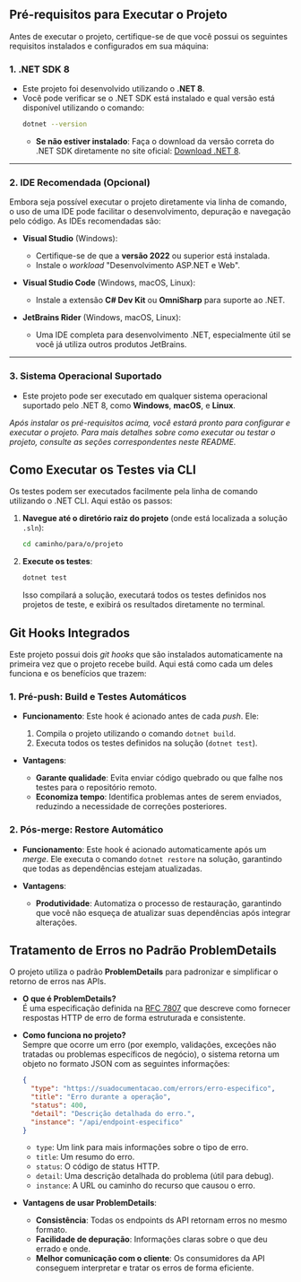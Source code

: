 ## **Pré-requisitos para Executar o Projeto**

Antes de executar o projeto, certifique-se de que você possui os seguintes requisitos instalados e configurados em sua máquina:

### **1. .NET SDK 8**
- Este projeto foi desenvolvido utilizando o **.NET 8**.
- Você pode verificar se o .NET SDK está instalado e qual versão está disponível utilizando o comando:
  ```bash
  dotnet --version
  ```
  - **Se não estiver instalado**: Faça o download da versão correta do .NET SDK diretamente no site oficial: [Download .NET 8](https://dotnet.microsoft.com/download).

---

### **2. IDE Recomendada (Opcional)**
Embora seja possível executar o projeto diretamente via linha de comando, o uso de uma IDE pode facilitar o desenvolvimento, depuração e navegação pelo código. As IDEs recomendadas são:

- **Visual Studio** (Windows):  
  - Certifique-se de que a **versão 2022** ou superior está instalada.
  - Instale o *workload* "Desenvolvimento ASP.NET e Web".
  
- **Visual Studio Code** (Windows, macOS, Linux):  
  - Instale a extensão **C# Dev Kit** ou **OmniSharp** para suporte ao .NET.
  
- **JetBrains Rider** (Windows, macOS, Linux):  
  - Uma IDE completa para desenvolvimento .NET, especialmente útil se você já utiliza outros produtos JetBrains.

---

### **3. Sistema Operacional Suportado**
- Este projeto pode ser executado em qualquer sistema operacional suportado pelo .NET 8, como **Windows**, **macOS**, e **Linux**.



*Após instalar os pré-requisitos acima, você estará pronto para configurar e executar o projeto. Para mais detalhes sobre como executar ou testar o projeto, consulte as seções correspondentes neste README.*
 

## **Como Executar os Testes via CLI**

Os testes podem ser executados facilmente pela linha de comando utilizando o .NET CLI. Aqui estão os passos:

1. **Navegue até o diretório raiz do projeto** (onde está localizada a solução `.sln`):
   ```bash
   cd caminho/para/o/projeto
   ```

2. **Execute os testes**:
   ```bash
   dotnet test
   ```

   Isso compilará a solução, executará todos os testes definidos nos projetos de teste, e exibirá os resultados diretamente no terminal.



## **Git Hooks Integrados**

Este projeto possui dois *git hooks* que são instalados automaticamente na primeira vez que o projeto recebe build. Aqui está como cada um deles funciona e os benefícios que trazem:

### **1. Pré-push: Build e Testes Automáticos**

- **Funcionamento**:
  Este hook é acionado antes de cada *push*. Ele:
  1. Compila o projeto utilizando o comando `dotnet build`.
  2. Executa todos os testes definidos na solução (`dotnet test`).

- **Vantagens**:
  - **Garante qualidade**: Evita enviar código quebrado ou que falhe nos testes para o repositório remoto.
  - **Economiza tempo**: Identifica problemas antes de serem enviados, reduzindo a necessidade de correções posteriores.

### **2. Pós-merge: Restore Automático**

- **Funcionamento**:
  Este hook é acionado automaticamente após um *merge*. Ele executa o comando `dotnet restore` na solução, garantindo que todas as dependências estejam atualizadas.

- **Vantagens**:
  - **Produtividade**: Automatiza o processo de restauração, garantindo que você não esqueça de atualizar suas dependências após integrar alterações.


## **Tratamento de Erros no Padrão ProblemDetails**

O projeto utiliza o padrão **ProblemDetails** para padronizar e simplificar o retorno de erros nas APIs. 

- **O que é ProblemDetails?**  
  É uma especificação definida na [RFC 7807](https://datatracker.ietf.org/doc/html/rfc7807) que descreve como fornecer respostas HTTP de erro de forma estruturada e consistente.

- **Como funciona no projeto?**  
  Sempre que ocorre um erro (por exemplo, validações, exceções não tratadas ou problemas específicos de negócio), o sistema retorna um objeto no formato JSON com as seguintes informações:

  ```json
  {
    "type": "https://suadocumentacao.com/errors/erro-especifico",
    "title": "Erro durante a operação",
    "status": 400,
    "detail": "Descrição detalhada do erro.",
    "instance": "/api/endpoint-especifico"
  }
  ```

  - `type`: Um link para mais informações sobre o tipo de erro.
  - `title`: Um resumo do erro.
  - `status`: O código de status HTTP.
  - `detail`: Uma descrição detalhada do problema (útil para debug).
  - `instance`: A URL ou caminho do recurso que causou o erro.

- **Vantagens de usar ProblemDetails**:
  - **Consistência**: Todas os endpoints ds API retornam erros no mesmo formato.
  - **Facilidade de depuração**: Informações claras sobre o que deu errado e onde.
  - **Melhor comunicação com o cliente**: Os consumidores da API conseguem interpretar e tratar os erros de forma eficiente.

